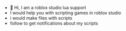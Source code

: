 - 👋 Hi, I am a roblox studio lua support
- I would help you with scripting games in roblox studio
- i would make files with scripts
- follow to get notifications about my scripts
